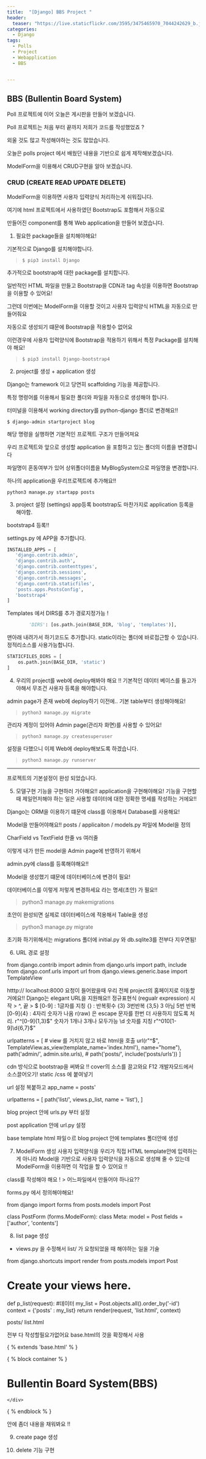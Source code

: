 ```yaml
---
title:  "[Django] BBS Project "
header:
  teaser: "https://live.staticflickr.com/3595/3475465970_7044242629_b.jpg"
categories: 
  - Django
tags:
  - Polls
  - Project
  - Webapplication
  - BBS


---
```


<h2> BBS (Bullentin Board System) </h2>
Poll 프로젝트에 이어 오늘은 게시판을 만들어 보겠습니다.

Poll 프로젝트는 처음 부터 끝까지 저희가 코드를 작성했었죠 ?

외울 것도 많고 작성해야하는 것도 많았습니다.

오늘은 polls project 에서 배웠던 내용을 기반으로 쉽게 제작해보겠습니다.

ModelForm을 이용해서 CRUD구현을 알아 보겠습니다.

<h3>CRUD (CREATE READ UPDATE DELETE)</h3>

ModelForm을 이용하면 사용자 입력양식 처리하는게 쉬워집니다. 

여기에 html 프로젝트에서 사용하였던 Bootstrap도 포함해서 자동으로 

만들어진 component를 통해 Web application을 만들어 보겠습니다. 


1. 필요한 package들을 설치해야해요!
 
 기본적으로 Django를 설치해야합니다. 
 > <code>$ pip3 install Django</code>

 추가적으로 bootstrap에 대한 package를 설치합니다.

일반적인 HTML 파일을 만들고 Bootstrap을 CDN과 tag 속성을 이용하면 Bootstrap을 이용할 수 있어요!

그런데 이번에는 ModelForm을 이용할 것이고 사용자 입력양식 HTML을 자동으로 만들어줘요 

자동으로 생성되기 떄문에 Bootstrap을 적용할수 없어요

이런경우에 사용자 입력양식에 Bootstrap을 적용하기 위해서 특정 Package를 설치해야 해요!

> <code>$ pip3 install Django-bootstrap4</code>


2. project를 생성 + application 생성

Django는 framework 이고 당연히 scaffolding 기능을 제공합니다.

특정 명령어를 이용해서 필요한 폴더와 파일을 자동으로 생성해야 합니다.

터미널을 이용해서 working directory를 python-django 폴더로 변경해요!!

<code>$ django-admin startproject blog</code>

해당 명령을 실행하면 기본적인 프로젝트 구조가 만들어져요

우리 프로젝트와 앞으로 생성할 application 을 포함하고 있는 폴더의 이름을 변경합니다

파일명이 혼동여부가 있어 상위폴더이름을 MyBlogSystem으로 파일명을 변경합니다.

하나의 application을 우리프로젝트에 추가해요!!

<code>python3 manage.py startapp posts</code>


3. project 설정 (settings)
app등록 
bootstrap도 마찬가지로 application 등록을 해야함.

bootstrap4 등록!!

settings.py 에 APP을 추가합니다.

 ```python
INSTALLED_APPS = [
    'django.contrib.admin',
    'django.contrib.auth',
    'django.contrib.contenttypes',
    'django.contrib.sessions',
    'django.contrib.messages',
    'django.contrib.staticfiles',
    'posts.apps.PostsConfig',
    'bootstrap4'
]
```

Templates 에서 DIRS를 추가 경로지정가능 !
```python
        'DIRS': [os.path.join(BASE_DIR, 'blog', 'templates')],
```


맨아래 내려가서 하기코드도 추가합니다. static이라는 폴더에 바로접근할 수 있습니다.
정적리소스를 사용가능합니다.

```python
STATICFILES_DIRS = [
    os.path.join(BASE_DIR, 'static')
]
```

4. 우리의 project를 web에 deploy해봐야 해요 !!
기본적인 데이터 베이스를 들고가야해서 무조건 사용자 등록을 해야합니다. 

admin page가 존재 web에 deploy하기 이전에.. 기본 table부터 생성해야해요!
> ```python3 manage.py migrate```

관리자 계정이 있어야 Admin page(관리자 화면)를 사용할 수 있어요!
> ```python3 manage.py createsuperuser```

설정을 다했으니 이제 Web에 deploy해보도록 하겠습니다. 
> ```python3 manage.py runserver```

----------------

프로젝트의 기본설정이 완성 되었습니다.

5. 모델구현
기능을 구현하러 가야해요!! application을 구현해야해요!
기능을 구현할 때 제일먼저해야 하는 일은 
사용할 데이터에 대한 정확한 명세를 작성하는 거에요!!

Django는 ORM을 이용하기 떄문에 class를 이용해서 Database를 사용해요!


Model을 만들어야해요!!
posts / applicaiton / models.py 파일에 Model을 정의

CharField vs TextField 
한줄 vs 여러줄 

이렇게 내가 만든 model을 Admin page에 반영하기 위해서

admin.py에 class를 등록해야해요!!

Model을 생성했기 떄문에 데이터베이스에 변경이 필요!

데이터베이스를 이렇게 저렇게 변경하세요 라는 명세(초안) 가 필요!!
> python3 manage.py makemigrations

초안이 완성되면 실제로 데이터베이스에 적용해서 Table을 생성
> python3 manage.py migrate

초기화 하기위해서는 migrations 폴더에 initial.py 와 db.sqlite3를 전부다 지우면됨!

6. URL 경로 설정

from django.contrib import admin
from django.urls import path, include
from django.conf.urls import url
from django.views.generic.base import TemplateView

htttp:// localhost:8000 요청이 들어왔을때 우리 전체 project의 홈페이지로 이동할거에요!!
Django는 elegant URL을 지원해요!!
정규표현식 (regualr expression)
시작 > ^, 끝 > $
[0-9] : 1글자를 지칭
{} : 반복횟수 {3} 3번반복 {3,5} 3 아님 5번 반복
[0-9]{4} : 4자리 숫자가 나옴
r(raw) 은 escape 문자를 한번 더 사용하지 않도록 처리.
r"^[0-9]{1,3}$" 숫자가 1개나 3개나 모두가능
\d 숫자를 지칭
r"^010[1-9]\d{6,7}$"


urlpatterns = [
    # view 를 거치지 않고 바로 html을 호출
    url(r"^$", TemplateView.as_view(template_name='index.html'), name="home"),
    path('admin/', admin.site.urls),
    # path('posts/', include('posts/urls'))
]


cdn 방식으로 bootstrap을 써봐요 !!
cover의 소스를 끌고와요 F12 개발자모드에서 소스끌어오기!
static /css 에 붙여넣기

url 설정 복붙하고 app_name = posts'

urlpatterns = [
    path('list/', views.p_list, name = 'list'),
]

blog project 안에 urls.py 부터 설정

post application 안에 url.py 설정

base template html 파일ㅇ르 blog project 안에 templates 폴더안에 생성



7. ModelForm 생성
사용자 입력양식을 우리가 직접 HTML template안에 입력하는게 아니라 Model을 기반으로 사용자 입력양식을 자동으로 생성해 줄 수 있는데 ModelForm을 이용하면 이 작업을 할 수 있어요 !!

class를 작성해야 해요 ! > 어느파일에서 만들어야 하나요??

forms.py 에서 정의해야해요!

from django import forms
from posts.models import Post

class PostForm (forms.ModelForm):
    class Meta:
        model = Post
        fields = ['author', 'contents']

8. list page 생성
- views.py 을 수정해서 list/ 가 요청되었을 때 해야하는 일을 기술


from django.shortcuts import render
from posts.models import Post
# Create your views here.

def p_list(request):    #데이터
    my_list = Post.objects.all().order_by('-id')
    context = {'posts' : my_list}
    return render(request, 'list.html', context)


posts/ list.html

전부 다 작성할필요가없어요 base.html의 것을 확장해서 사용

{ % extends 'base.html' % }

{ % block container % }
    <div class ='container'>
        <h1>Bullentin Board System(BBS)</h1>

    </div>
{ % endblock % }

안에 좀더 내용을 채워봐요 !!


9. create page 생성

10. delete 기능 구현